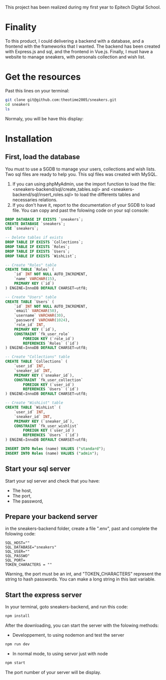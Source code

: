 This project has been realized during my first year to Epitech Digital School.

# Finality
To this product, I could delivering a backend with a database, and a frontend with the frameworks that I wanted.
The backend has been created with Express.js and sql, and the frontend in Vue.js.
Finally, I must have a website to manage sneakers, with personals collection and wish list.

# Get the resources
Past this lines on your terminal:
```bash
git clone git@github.com:theotime2005/sneakers.git
cd sneakers
ls
```

Normaly, you will be have this display:

# Installation
## First, load the database
You must to use a SGDB to manage your users, collections and wish lists. Two sql files are ready to help you. This sql files was created with MySQL.
1.  If you can using phpMyAdmin, use the import function to load the file:<sneakers-backend/sql/create_tables.sql> and <sneakers-backend/sql/insert_roles.sql> to load the differents tables and necessaries relations.
2. If you don't have it, report to the documentation of your SGDB to load file. You can copy and past the folowing code on your sql console:
```sql
DROP DATABASE IF EXISTS `sneakers`;
CREATE DATABASE `sneakers`;
USE `sneakers`;

-- Delete tables if exists
DROP TABLE IF EXISTS `Collections`;
DROP TABLE IF EXISTS `Roles`;
DROP TABLE IF EXISTS `Users`;
DROP TABLE IF EXISTS `WishList`;

-- Create "Roles" table
CREATE TABLE `Roles` (
    `id` INT NOT NULL AUTO_INCREMENT,
    `name` VARCHAR(15),
    PRIMARY KEY (`id`)
) ENGINE=InnoDB DEFAULT CHARSET=utf8;

-- Create "Users" table
CREATE TABLE `Users` (
    `id` INT NOT NULL AUTO_INCREMENT,
    `email` VARCHAR(50),
    `username` VARCHAR(30),
    `password` VARCHAR(1024),
    `role_id` INT,
    PRIMARY KEY (`id`),
    CONSTRAINT `fk_user_role`
        FOREIGN KEY (`role_id`)
        REFERENCES `Roles` (`id`)
) ENGINE=InnoDB DEFAULT CHARSET=utf8;

-- Create "Collections" table
CREATE TABLE `Collections` (
    `user_id` INT,
    `sneaker_id` INT,
    PRIMARY KEY (`sneaker_id`),
    CONSTRAINT `fk_user_collection`
        FOREIGN KEY (`user_id`)
        REFERENCES `Users` (`id`)
) ENGINE=InnoDB DEFAULT CHARSET=utf8;

-- Create "WishList" table
CREATE TABLE `WishList` (
    `user_id` INT,
    `sneaker_id` INT,
    PRIMARY KEY (`sneaker_id`),
    CONSTRAINT `fk_user_wishlist`
        FOREIGN KEY (`user_id`)
        REFERENCES `Users` (`id`)
) ENGINE=InnoDB DEFAULT CHARSET=utf8;

INSERT INTO Roles (name) VALUES ("standard");
INSERT INTO Roles (name) VALUES ("admin");
```

## Start your sql server
Start your sql server and check that you have:
-   The host,
- The port,
- The password,

## Prepare your backend server
in the sneakers-backend folder, create a file ".env",  past and complete the folowing code:
```plaintext
SQL_HOST=""
SQL_DATABASE="sneakers"
SQL_USER=""
SQL_PASSWO"
SQL_PORT=
TOKEN_CHARACTERS = ""
```
Warning, the port must be an int, and "TOKEN_CHARACTERS" represent the string to hash passwords. You can make a long string in this last variable.

## Start the express server
In your terminal, goto sneakers-backend, and run this code:
```bash
npm install
```
After the downloading, you can start the server with the folowing methods:
-  Developpement, to using nodemon and test the server
```bash
npm run dev
```
-  In normal mode, to using servor just with node
```bash
npm start
```

The port number of your server will be display.